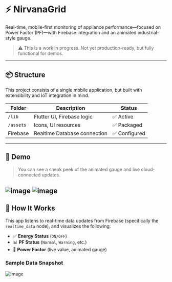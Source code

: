 # ⚡ NirvanaGrid

Real-time, mobile-first monitoring of appliance performance—focused on Power Factor (PF)—with Firebase integration and an animated industrial-style gauge.

> ⚠️ This is a work in progress. Not yet production-ready, but fully functional for demos.

---

## 📦 Structure

This project consists of a single mobile application, but built with extensibility and IoT integration in mind.

| Folder       | Description                        | Status          |
|--------------|------------------------------------|-----------------|
| `/lib`       | Flutter UI, Firebase logic         | ✅ Active       |
| `/assets`    | Icons, UI resources                | ✅ Packaged     |
| Firebase     | Realtime Database connection       | ✅ Configured   |

---

## 🎥 Demo

> You can see a sneak peek of the animated gauge and live cloud-connected updates.

![image](https://github.com/user-attachments/assets/ff0554d2-b599-4187-b6ec-d7575d8d0efa)
![image](https://github.com/user-attachments/assets/a59a9ad1-b156-4af8-93cd-63ec2ea1a305)
---

## 📲 How It Works

This app listens to real-time data updates from Firebase (specifically the `realtime_data` node), and visualizes the following:

- ✅ **Energy Status** (`ON/OFF`)
- 📊 **PF Status** (`Normal`, `Warning`, etc.)
- 🎯 **Power Factor** (live value, animated gauge)

### Sample Data Snapshot
![image](https://github.com/user-attachments/assets/f4207250-3836-46a8-8a3e-310636595fba)






